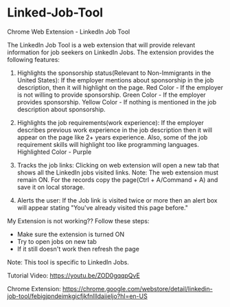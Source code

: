 # Linked-Job-Tool
Chrome Web Extension - LinkedIn Job Tool

The LinkedIn Job Tool is a web extension that will provide relevant information for job seekers on LinkedIn Jobs.
The extension provides the following features:

1. Highlights the sponsorship status(Relevant to Non-Immigrants in the United States):
    If the employer mentions about sponsorship in the job description, then it will highlight on the page.
    Red Color - If the employer is not willing to provide sponsorship.
    Green Color - If the employer provides sponsorship.
    Yellow Color - If nothing is mentioned in the job description about sponsorship.
    
2. Highlights the job requirements(work experience):
    If the employer describes previous work experience in the job description then it will appear on the page like 2+ years experience.
    Also, some of the job requirement skills will highlight too like programming languages.
    Highlighted Color - Purple
    
3. Tracks the job links:
    Clicking on web extension will open a new tab that shows all the LinkedIn jobs visited links.
    Note: The web extension must remain ON. For the records copy the page(Ctrl + A/Command + A) and save it on local storage. 

4. Alerts the user:
    If the Job link is visited twice or more then an alert box will appear stating "You've already visited this page before."
    

My Extension is not working??
Follow these steps:
- Make sure the extension is turned ON 
- Try to open jobs on new tab
- If it still doesn't work then refresh the page

    
Note: This tool is specific to LinkedIn Jobs.


Tutorial Video: https://youtu.be/ZOD0gqqpQvE

Chrome Extension: https://chrome.google.com/webstore/detail/linkedin-job-tool/febigjpndeimkgicfjkfnllldaiieljo?hl=en-US
